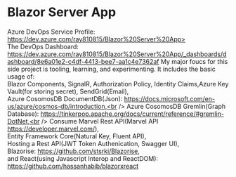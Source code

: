 # Blazor Server App
Azure DevOps Service Profile: https://dev.azure.com/ray810815/Blazor%20Server%20App></br>
The DevOps Dashboard: https://dev.azure.com/ray810815/Blazor%20Server%20App/_dashboards/dashboard/8e6a01e2-c4df-4413-bee7-aa1c4e7362af
My major foucs for this side project is tooling, learning, and experimenting. It includes the basic usage of:<br/>
Blazor Components, SignalR, Authorization Policy, Identity Claims,Azure Key Vault(for storing secret), SendGrid(Email),<br /> 
Azure CosomosDB DocumentDB(Json): https://docs.microsoft.com/en-us/azure/cosmos-db/introduction,<br />
Azure CosomosDB Gremlin(Graph Database): https://tinkerpop.apache.org/docs/current/reference/#gremlin-DotNet,<br />
Consume Marvel Rest API(Marvel API https://developer.marvel.com/),<br />
Entity Framework Core(Natural Key, Fluent API),<br />
Hosting a Rest API(JWT Token Authenication, Swagger UI),<br />
Blazorise: https://github.com/stsrki/Blazorise, <br />
and React(using Javascript Interop and ReactDOM): https://github.com/hassanhabib/blazorxreact
